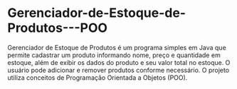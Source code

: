 # Gerenciador-de-Estoque-de-Produtos---POO
Gerenciador de Estoque de Produtos é um programa simples em Java que permite cadastrar um produto informando nome, preço e quantidade em estoque, além de exibir os dados do produto e seu valor total no estoque. O usuário pode adicionar e remover produtos conforme necessário. O projeto utiliza conceitos de Programação Orientada a Objetos (POO).
